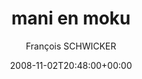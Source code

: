 ---
title: 'mani en moku'
posts: 3
hash: 't973'
author: 'François SCHWICKER'
date: 2008-11-02T20:48:00+00:00
sources:
  - http://forums.tokipona.org/viewtopic.php%3Ft=973.html
---